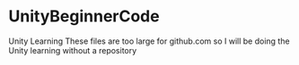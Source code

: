 # UnityBeginnerCode

Unity Learning
These files are too large for github.com so I will be doing the Unity learning
without a repository
